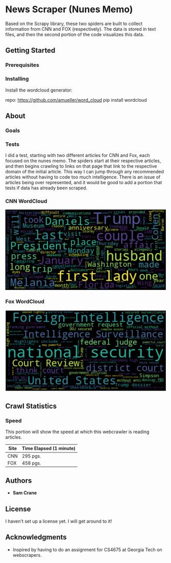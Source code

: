 # News Scraper (Nunes Memo)

Based on the Scrapy library, these two spiders are built to collect information from CNN and FOX (respectively). The data is stored in text files, and then the second portion of the code visualizes this data.

## Getting Started

<TODO>

### Prerequisites


### Installing

Install the wordcloud generator:

repo: https://github.com/amueller/word_cloud
pip install wordcloud


## About

### Goals

### Tests

I did a test, starting with two different articles for CNN and Fox, each focused on the nunes memo. The spiders start at their respective articles, and then begins crawling to links on that page that link to the respective domain of the initial article. This way I can jump through any recommended articles without having to code too much intelligence. There is an issue of articles being over represented, and it would be good to add a portion that tests if data has already been scraped.

### CNN WordCloud

![alt text](https://raw.githubusercontent.com/samcrane8/news-crawler/master/cnn_wordcloud.png)

### Fox WordCloud

![alt text](https://raw.githubusercontent.com/samcrane8/news-crawler/master/fox_wordcloud.png)

## Crawl Statistics

### Speed

This portion will show the speed at which this webcrawler is reading articles.
    
| Site | Time Elapsed (1 minute) |
| ------------- | ------------- |
| CNN | 295 pgs.  |
| FOX  | 458 pgs. |

## Authors

* **Sam Crane** 

## License

I haven't set up a license yet. I will get around to it!


## Acknowledgments

* Inspired by having to do an assignment for CS4675 at Georgia Tech on webscrapers.
